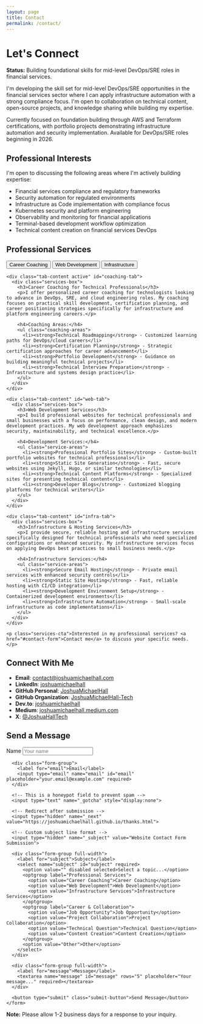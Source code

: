 ```yaml
---
layout: page
title: Contact
permalink: /contact/
---
```


# Let's Connect

<div class="content-section with-divider">
  <div class="availability-status">
    <span class="status-indicator available"></span>
    <p><strong>Status:</strong> Building foundational skills for mid-level DevOps/SRE roles in financial services.</p>
  </div>

  <p>I'm developing the skill set for mid-level DevOps/SRE opportunities in the financial services sector where I can apply infrastructure automation with a strong compliance focus. I'm open to collaboration on technical content, open-source projects, and knowledge sharing while building my expertise.</p>

  <p>Currently focused on foundation building through AWS and Terraform certifications, with portfolio projects demonstrating infrastructure automation and security implementation. Available for DevOps/SRE roles beginning in 2026.</p>
</div>

<div class="content-section with-divider">
  <h2>Professional Interests</h2>

  <p>I'm open to discussing the following areas where I'm actively building expertise:</p>

  <ul class="interests-list">
    <li>Financial services compliance and regulatory frameworks</li>
    <li>Security automation for regulated environments</li>
    <li>Infrastructure as Code implementation with compliance focus</li>
    <li>Kubernetes security and platform engineering</li>
    <li>Observability and monitoring for financial applications</li>
    <li>Terminal-based development workflow optimization</li>
    <li>Technical content creation on financial services DevOps</li>
  </ul>
</div>

<div class="content-section with-divider">
  <h2>Professional Services</h2>
  
  <div class="services-tabs">
    <div class="tab-headers">
      <button class="tab-button active" data-tab="coaching">Career Coaching</button>
      <button class="tab-button" data-tab="web">Web Development</button>
      <button class="tab-button" data-tab="infra">Infrastructure</button>
    </div>
    
    <div class="tab-content active" id="coaching-tab">
      <div class="services-box">
        <h3>Career Coaching for Technical Professionals</h3>
        <p>I offer personalized career coaching for technologists looking to advance in DevOps, SRE, and cloud engineering roles. My coaching focuses on practical skill development, certification planning, and career positioning strategies specifically for infrastructure and platform engineering careers.</p>
        
        <h4>Coaching Areas:</h4>
        <ul class="coaching-areas">
          <li><strong>Technical Roadmapping</strong> - Customized learning paths for DevOps/cloud careers</li>
          <li><strong>Certification Planning</strong> - Strategic certification approaches for career advancement</li>
          <li><strong>Portfolio Development</strong> - Guidance on building meaningful technical projects</li>
          <li><strong>Technical Interview Preparation</strong> - Infrastructure and systems design practice</li>
        </ul>
      </div>
    </div>
    
    <div class="tab-content" id="web-tab">
      <div class="services-box">
        <h3>Web Development Services</h3>
        <p>I build professional websites for technical professionals and small businesses with a focus on performance, clean design, and modern development practices. My web development approach emphasizes security, maintainability, and technical excellence.</p>
        
        <h4>Development Services:</h4>
        <ul class="service-areas">
          <li><strong>Professional Portfolio Sites</strong> - Custom-built portfolio websites for technical professionals</li>
          <li><strong>Static Site Generation</strong> - Fast, secure websites using Jekyll, Hugo, or similar technologies</li>
          <li><strong>Technical Content Platforms</strong> - Specialized sites for presenting technical content</li>
          <li><strong>Developer Blogs</strong> - Customized blogging platforms for technical writers</li>
        </ul>
      </div>
    </div>
    
    <div class="tab-content" id="infra-tab">
      <div class="services-box">
        <h3>Infrastructure & Hosting Services</h3>
        <p>I provide secure, reliable hosting and infrastructure services specifically designed for technical professionals who need specialized configurations or enhanced security. My infrastructure services focus on applying DevOps best practices to small business needs.</p>
        
        <h4>Infrastructure Services:</h4>
        <ul class="service-areas">
          <li><strong>Secure Email Hosting</strong> - Private email services with enhanced security controls</li>
          <li><strong>Static Site Hosting</strong> - Fast, reliable hosting with CI/CD integration</li>
          <li><strong>Development Environment Setup</strong> - Containerized development environments</li>
          <li><strong>Infrastructure Automation</strong> - Small-scale infrastructure as code implementations</li>
        </ul>
      </div>
    </div>
    
    <p class="services-cta">Interested in my professional services? <a href="#contact-form">Contact me</a> to discuss your specific needs.</p>
  </div>
</div>

<div class="content-section with-divider">
  <h2>Connect With Me</h2>

  <ul class="contact-info">
    <li><strong>Email</strong>: <a href="mailto:contact@joshuamichaelhall.com">contact@joshuamichaelhall.com</a></li>
    <li><strong>LinkedIn</strong>: <a href="https://linkedin.com/in/joshuamichaelhall">joshuamichaelhall</a></li>
    <li><strong>GitHub Personal</strong>: <a href="https://github.com/JoshuaMichaelHall">JoshuaMichaelHall</a></li>
    <li><strong>GitHub Organization</strong>: <a href="https://github.com/JoshuaMichaelHall-Tech">JoshuaMichaelHall-Tech</a></li>
    <li><strong>Dev.to</strong>: <a href="https://dev.to/joshuamichaelhall">joshuamichaelhall</a></li>
    <li><strong>Medium</strong>: <a href="https://joshuamichaelhall.medium.com">joshuamichaelhall.medium.com</a></li>
    <li><strong>X</strong>: <a href="https://x.com/JoshuaHallTech">@JoshuaHallTech</a></li>
  </ul>
</div>

<div class="content-section no-divider">
  <h2>Send a Message</h2>

  <div class="contact-form-container" id="contact-form">
    <form action="https://formspree.io/f/mvgaqjak" method="POST" class="contact-form" id="contactForm">
      <div class="form-group">
        <label for="name">Name</label>
        <input type="text" name="name" id="name" placeholder="Your name" required>
      </div>

      <div class="form-group">
        <label for="email">Email</label>
        <input type="email" name="email" id="email" placeholder="your.email@example.com" required>
      </div>

      <!-- This is a honeypot field to prevent spam -->
      <input type="text" name="_gotcha" style="display:none">

      <!-- Redirect after submission -->
      <input type="hidden" name="_next" value="https://joshuamichaelhall.github.io/thanks.html">

      <!-- Custom subject line format -->
      <input type="hidden" name="_subject" value="Website Contact Form Submission">

      <div class="form-group full-width">
        <label for="subject">Subject</label>
        <select name="subject" id="subject" required>
          <option value="" disabled selected>Select a topic...</option>
          <optgroup label="Professional Services">
            <option value="Career Coaching">Career Coaching</option>
            <option value="Web Development">Web Development</option>
            <option value="Infrastructure Services">Infrastructure Services</option>
          </optgroup>
          <optgroup label="Career & Collaboration">
            <option value="Job Opportunity">Job Opportunity</option>
            <option value="Project Collaboration">Project Collaboration</option>
            <option value="Technical Question">Technical Question</option>
            <option value="Content Creation">Content Creation</option>
          </optgroup>
          <option value="Other">Other</option>
        </select>
      </div>

      <div class="form-group full-width">
        <label for="message">Message</label>
        <textarea name="message" id="message" rows="5" placeholder="Your message..." required></textarea>
      </div>

      <button type="submit" class="submit-button">Send Message</button>
    </form>
  </div>

  <div class="note">
    <p><strong>Note:</strong> Please allow 1-2 business days for a response to your inquiry.</p>
  </div>
</div>

<script>
  document.addEventListener('DOMContentLoaded', function() {
    // Service tabs functionality
    const tabButtons = document.querySelectorAll('.tab-button');
    const tabContents = document.querySelectorAll('.tab-content');

    tabButtons.forEach(button => {
      button.addEventListener('click', function() {
        // Remove active class from all buttons and contents
        tabButtons.forEach(btn => btn.classList.remove('active'));
        tabContents.forEach(content => content.classList.remove('active'));

        // Add active class to current button
        this.classList.add('active');

        // Show the corresponding tab content
        const tabId = this.getAttribute('data-tab');
        document.getElementById(tabId + '-tab').classList.add('active');
      });
    });

    // Add Service option to dropdown if selected from URL hash
    const hash = window.location.hash;
    if(hash && hash.includes('service-')) {
      const service = hash.replace('#service-', '');

      // Select the appropriate tab
      const tabButton = document.querySelector(`.tab-button[data-tab="${service}"]`);
      if(tabButton) {
        tabButton.click();

        // Scroll to the services section
        const servicesSection = document.querySelector('.services-tabs');
        if(servicesSection) {
          servicesSection.scrollIntoView({ behavior: 'smooth' });
        }
      }

      // Set the subject dropdown to the appropriate service
      const subjectSelect = document.getElementById('subject');
      if(subjectSelect) {
        if(service === 'web') {
          subjectSelect.value = 'Web Development';
        } else if(service === 'infra') {
          subjectSelect.value = 'Infrastructure Services';
        } else if(service === 'coaching') {
          subjectSelect.value = 'Career Coaching';
        }
      }
    }
  });
</script>